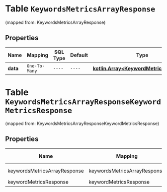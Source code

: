 
# Table `KeywordsMetricsArrayResponse`
(mapped from: KeywordsMetricsArrayResponse)

## Properties
Name | Mapping | SQL Type | Default | Type | Description | Notes
---- | ------- | -------- | ------- | ---- | ----------- | -----
**data** | `One-To-Many` | `----` | `----`  | [**kotlin.Array&lt;KeywordMetricsResponse&gt;**](KeywordMetricsResponse.md) |  |  [optional]


# **Table `KeywordsMetricsArrayResponseKeywordMetricsResponse`**
(mapped from: KeywordsMetricsArrayResponseKeywordMetricsResponse)

## Properties
Name | Mapping | SQL Type | Default | Type | Description | Notes
---- | ------- | -------- | ------- | ---- | ----------- | -----
keywordsMetricsArrayResponse | keywordsMetricsArrayResponse | long | | kotlin.Long | Primary Key | *one*
keywordMetricsResponse | keywordMetricsResponse | long | | kotlin.Long | Foreign Key | *many*



